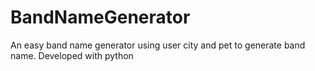 # BandNameGenerator
An easy band name generator using user city and pet to generate band name.
Developed with python
